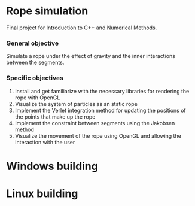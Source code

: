 # Rope simulation
Final project for Introduction to C++ and Numerical Methods.

### General objective
Simulate a rope under the effect of gravity and the inner interactions between the segments. 

### Specific objectives
1. Install and get familiarize with the necessary libraries for rendering the rope with OpenGL
2. Visualize the system of particles as an static rope
3. Implement the Verlet integration method for updating the positions of the points that make up the rope
4. Implement the constraint between segments using the Jakobsen method
5. Visualize the movement of the rope using OpenGL and allowing the interaction with the user

# Windows building

# Linux building
